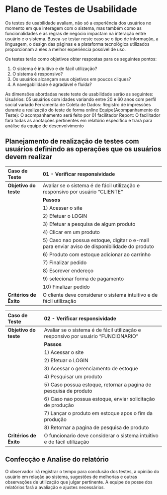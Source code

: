# Plano de Testes de Usabilidade

Os testes de usabilidade avaliam, não só a experiência dos usuários no momento em que interagem com o sistema, mas também como as funcionalidades e as regras de negócio impactam na interação entre usuário e o sistema. Busca-se testar neste caso se o tipo de informação, a linguagem, o design das páginas e a plataforma tecnológica utilizados proporcionam a eles a melhor experiência possível de uso.

Os testes terão como objetivos obter respostas para os seguintes pontos:

1) O sistema é intuitivo e de fácil utilização?
2) O sistema é responsivo?
3) Os usuários alcançam seus objetivos em poucos cliques?
4) A navegabilidade é agradável e fluída?

As dimensões abordadas neste teste de usabilidade serão as seguintes: Usuários: 05 usuários com idades variando entre 20 e 60 anos com perfil social variado
Ferramenta de Coleta de Dados: Registro de impressões durante a realização do teste de forma online 
Equipe(Acompanhamento do Teste): O acompanhamento será feito por 01 facilitador 
Report: O facilitador fará todas as anotações pertinentes em relatório especifico e trará para análise da equipe de desenvolvimento

## Planejamento de realização de testes com usuários definindo as operações que os usuários devem realizar ##

|Caso de Teste | 01 - Verificar responsividade|
|:--|:--|
|**Objetivo do teste**| Avaliar se o sistema é de fácil utilização e responsivo por usuário “CLIENTE”| 
||**Passos**|
||1) Acessar o site|
||2) Efetuar o LOGIN|
||3) Efetuar a pesquisa de algum produto|
||4) Clicar em um produto|
||5) Caso nao possua estoque, digitar o e-mail para enviar aviso de disponibilidade do produto|
||6) Produto com estoque adicionar ao carrinho|
||7) Finalizar pedido|
||8) Escrever endereço|
||9) selecionar forma de pagamento|
||10) Finalizar pedido|
|**Critérios de Êxito**|O cliente deve considerar o sistema intuitivo e de fácil utilização|

|Caso de Teste | 02 - Verificar responsividade|
|:--|:--|
|**Objetivo do teste**| Avaliar se o sistema é de fácil utilização e responsivo por usuário “FUNCIONARIO”| 
||**Passos**|
||1) Acessar o site|
||2) Efetuar o LOGIN|
||3) Acessar o gerenciamento de estoque|
||4) Pesquisar um produto|
||5) Caso possua estoque, retornar a pagina de pesquisa de produto|
||6) Caso nao possua estoque, enviar solicitação de produção|
||7) Lançar o produto em estoque apos o fim da produção|
||8) Retornar a pagina de pesquisa de produto|
|**Critérios de Êxito**|O funcionario deve considerar o sistema intuitivo e de fácil utilização|

## Confecção e Analise do relatório ##

O observador irá registrar o tempo para conclusão dos testes, a opinião do usuário em relação ao sistema, sugestões de melhorias e outras observações de utilização que julgar pertinente. A equipe de posse dos relatórios fará a avaliação e ajustes necessários.
